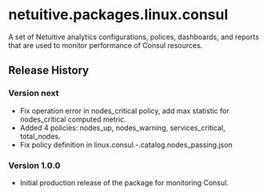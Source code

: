 # netuitive.packages.linux.consul

A set of Netuitive analytics configurations, polices, dashboards, and reports that are used to monitor performance of Consul resources.

## Release History

### Version next

* Fix operation error in nodes_critical policy, add max statistic for nodes_critical computed metric.
* Added 4 policies: nodes_up, nodes_warning, services_critical, total_nodes.
* Fix policy definition in linux.consul.-.catalog.nodes_passing.json

### Version 1.0.0

* Initial production release of the package for monitoring Consul.

